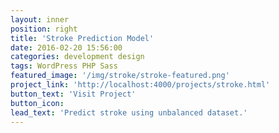 ```yaml
---
layout: inner
position: right
title: 'Stroke Prediction Model'
date: 2016-02-20 15:56:00
categories: development design
tags: WordPress PHP Sass
featured_image: '/img/stroke/stroke-featured.png'
project_link: 'http://localhost:4000/projects/stroke.html'
button_text: 'Visit Project'
button_icon:
lead_text: 'Predict stroke using unbalanced dataset.'
---
```

